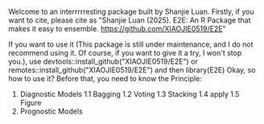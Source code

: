 Welcome to an interrrrresting package built by Shanjie Luan. Firstly, if you want to cite, please cite as "Shanjie Luan (2025). E2E: An R Package that makes it easy to ensemble. https://github.com/XIAOJIE0519/E2E"

If you want to use it (This package is still under maintenance, and I do not recommend using it. Of course, if you want to give it a try, I won't stop you.), use
devtools::install_github("XIAOJIE0519/E2E")
or
remotes::install_github("XIAOJIE0519/E2E")
and then
library(E2E)
Okay, so how to use it? Before that, you need to know the Principle:

1. Diagnostic Models
   1.1 Bagging
   1.2 Voting
   1.3 Stacking
   1.4 apply
   1.5 Figure
3. Prognostic Models
